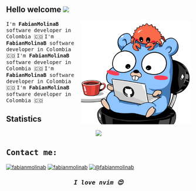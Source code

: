 <h2>Hello welcome <img src="https://media.giphy.com/media/4PVeey0T30PAiBYq9n/giphy.gif" width="50"></h2>

<img src="./images/gopher.jpg" width="300" align="right">

<samp align="left" > I'm <b>FabianMolinaB</b> software developer in Colombia 🇨🇴</samp>
<samp align="left" > I'm <b>FabianMolinaB</b> software developer in Colombia 🇨🇴</samp>
<samp align="left" > I'm <b>FabianMolinaB</b> software developer in Colombia 🇨🇴</samp>
<samp align="left" > I'm <b>FabianMolinaB</b> software developer in Colombia 🇨🇴</samp>
<samp align="left" > I'm <b>FabianMolinaB</b> software developer in Colombia 🇨🇴</samp>

<h2> Statistics</h2>
<p align="center">
  <img height="50%" width="auto" src ="https://github-readme-stats.vercel.app/api/top-langs/?username=fabianmolinab&layout=compact&hide_border=true&theme=darcula&bg_color=00000000&langs_count=6&hide=jupyter%20notebook,tex,css,php&exclude_repo=Pacman-AI">
</p>  
<h2 align="left"><samp>Contact me:</samp> </h2>
<p align="left">
<a href="https://twitter.com/fabianmolinab" target="blank"><img align="center" src="https://raw.githubusercontent.com/rahuldkjain/github-profile-readme-generator/master/src/images/icons/Social/twitter.svg" alt="fabianmolinab" height="30" width="40" /></a>
<a href="https://linkedin.com/in/fabianmolinab" target="blank"><img align="center" src="https://raw.githubusercontent.com/rahuldkjain/github-profile-readme-generator/master/src/images/icons/Social/linked-in-alt.svg" alt="fabianmolinab" height="30" width="40" /></a>
<a href="https://medium.com/@fabianmolinab" target="blank"><img align="center" src="https://raw.githubusercontent.com/rahuldkjain/github-profile-readme-generator/master/src/images/icons/Social/medium.svg" alt="@fabianmolinab" height="30" width="40" /></a>
</p>

<h3 align="center"><samp><i>I love nvim 😍</i></samp></h3>
